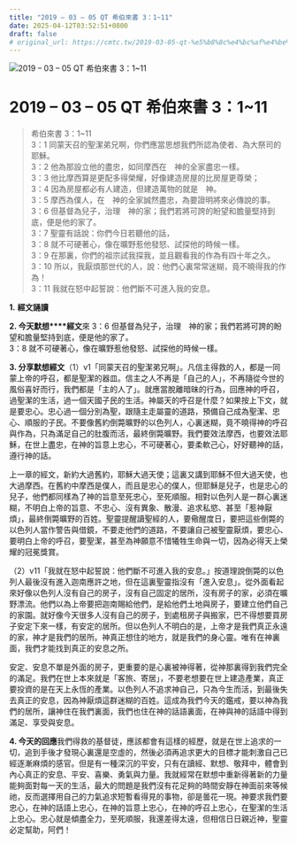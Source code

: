 ```yaml
---
title: "2019 – 03 – 05 QT 希伯來書 3：1~11"
date: 2025-04-12T03:52:51+0800
draft: false
# original_url: https://cmtc.tw/2019-03-05-qt-%e5%b8%8c%e4%bc%af%e4%be%86%e6%9b%b8-3%ef%bc%9a111
---
```


![2019 – 03 – 05 QT 希伯來書 3：1~11](/images/qt.jpg   "2019 – 03 – 05 QT 希伯來書 3：1~11")

# 2019 – 03 – 05 QT 希伯來書 3：1~11

> 希伯來書 3：1~11  
> 3：1 同蒙天召的聖潔弟兄啊，你們應當思想我們所認為使者、為大祭司的耶穌。  
> 3：2 他為那設立他的盡忠，如同摩西在　神的全家盡忠一樣。  
> 3：3 他比摩西算是更配多得榮耀，好像建造房屋的比房屋更尊榮；  
> 3：4 因為房屋都必有人建造，但建造萬物的就是　神。  
> 3：5 摩西為僕人，在　神的全家誠然盡忠，為要證明將來必傳說的事。  
> 3：6 但基督為兒子，治理　神的家；我們若將可誇的盼望和膽量堅持到底，便是他的家了。  
> 3：7 聖靈有話說：你們今日若聽他的話，  
> 3：8 就不可硬著心，像在曠野惹他發怒、試探他的時候一樣。  
> 3：9 在那裏，你們的祖宗試我探我，並且觀看我的作為有四十年之久。  
> 3：10 所以，我厭煩那世代的人，說：他們心裏常常迷糊，竟不曉得我的作為！  
> 3：11 我就在怒中起誓說：他們斷不可進入我的安息。

**1.** **經文誦讀**

**2. 今天默想****經文**來 3：6 但基督為兒子，治理　神的家；我們若將可誇的盼望和膽量堅持到底，便是他的家了。  
3：8 就不可硬著心，像在曠野惹他發怒、試探他的時候一樣。

**3. 分享默想經文**（1）v1「同蒙天召的聖潔弟兄啊」。凡信主得救的人，都是一同蒙上帝的呼召，都是聖潔的器皿。信主之人不再是「自己的人」，不再隨從今世的風俗喜好而行，我們都是「主的人了」。就應當脫離暗昧的行為，回應神的呼召，過聖潔的生活，過一個天國子民的生活。神屬天的呼召是什麼？如果按上下文，就是要忠心。忠心過一個分別為聖，跟隨主走屬靈的道路，預備自己成為聖潔、忠心、順服的子民。不要像舊約倒斃曠野的以色列人，心裏迷糊，竟不曉得神的呼召與作為，只為滿足自己的肚腹而活，最終倒斃曠野。我們要效法摩西，也要效法耶穌，在世上盡忠，在神的旨意上忠心，不可硬著心，要柔軟己心，好好聽神的話，遵行神的話。

上一章的經文，新約大過舊約，耶穌大過天使；這裏又講到耶穌不但大過天使，也大過摩西。在舊約中摩西是僕人，而且是忠心的僕人，但耶穌是兒子，也是忠心的兒子，他們都同樣為了神的旨意至死忠心，至死順服。相對以色列人是一群心裏迷糊，不明白上帝的旨意、不忠心、沒有異象、散漫、追求私慾、甚至「惹神厭煩」，最終倒斃曠野的百姓。聖靈提醒讀聖經的人，要儆醒度日，要把這些倒斃的以色列人當作警告與借鏡，不要走他們的道路，不要讓自己被聖靈厭煩，要忠心、要明白上帝的呼召，要聖潔，甚至為神願意不惜犧牲生命與一切，因為必得天上榮耀的冠冕獎賞。

（2）v11「我就在怒中起誓說：他們斷不可進入我的安息。」按道理說倒斃的以色列人最後沒有進入迦南應許之地，但在這裏聖靈指沒有「進入安息」。從外面看起來好像以色列人沒有自己的房子，沒有自己固定的居所，沒有房子的家，必須在曠野漂流。他們以為上帝要把迦南賜給他們，是給他們土地與房子，要建立他們自己的家園。就好像今天很多人沒有自己的房子，到處租房子與搬家，巴不得想要買房子安定下來一樣，有安定的居所。但以色列人不明白的是，上帝才是我們真正永遠的家，神才是我們的居所。神真正想住的地方，就是我們的身心靈。唯有在神裏面，我們才能找到真正的安息之所。

安定、安息不單是外面的房子，更重要的是心裏被神得著，從神那裏得到我們完全的滿足。我們在世上本來就是「客旅、寄居」，不要老想要在世上建造產業，真正要投資的是在天上永恆的產業。以色列人不追求神自己，只為今生而活，到最後失去真正的安息，因為神厭煩這群迷糊的百姓。這成為我們今天的鑑戒，要以神為我們的居所，讓神住在我們裏面，我們也住在神的話語裏面，在神與神的話語中得到滿足、享受與安息。

**4. 今天的回應**我們得救的基督徒，應該都會有這樣的經歷，就是在世上追求的一切，追到手後才發現心裏還是空虛的，然後必須再追求更大的目標才能刺激自己已經逐漸麻煩的感官。但是有一種深沉的平安，只有在讀經、默想、敬拜中，體會到內心真正的安息、平安、喜樂、勇氣與力量。我就經常在默想中重新得著新的力量能夠面對每一天的生活，最大的問題是我們沒有花足夠的時間安靜在神面前來等候祂，反而選擇用自己的力氣追求短暫看得見的事物，卻是曇花一現。神要求我們要忠心，在神的話語上忠心，在神的旨意上忠心，在神的呼召上忠心，在聖潔的生活上忠心。忠心就是傾盡全力，至死順服，我還差得太遠，但相信日日親近神，聖靈必定幫助，阿們！